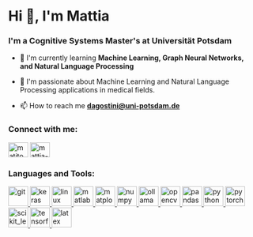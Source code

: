 # Hi 👋, I'm Mattia

### I'm a Cognitive Systems Master's at Universität Potsdam

- 🌱 I'm currently learning **Machine Learning, Graph Neural Networks, and Natural Language Processing**

- 🧠 I'm passionate about Machine Learning and Natural Language Processing applications in medical fields.

- 📫 How to reach me **dagostini@uni-potsdam.de**

<h3 align="left">Connect with me:</h3>
<p align="left">
<a href="https://github.com/matitooo" target="blank"><img align="center" src="https://raw.githubusercontent.com/rahuldkjain/github-profile-readme-generator/master/src/images/icons/Social/github.svg" alt="matitooo" height="30" width="40" /></a>
<a href="https://linkedin.com/in/mattia-d-agostini-62a513199" target="blank"><img align="center" src="https://raw.githubusercontent.com/rahuldkjain/github-profile-readme-generator/master/src/images/icons/Social/linked-in-alt.svg" alt="mattia-d-agostini-62a513199" height="30" width="40" /></a>
</p>
<h3 align="left">Languages and Tools:</h3>
<p align="left"> 
  <a href="https://developer.mozilla.org/en-US/docs/Web/git" target="_blank" rel="noreferrer"> 
    <img src="https://skillicons.dev/icons?i=git" alt="git" width="40" height="40"/> 
  </a> 
  <a href="https://developer.mozilla.org/en-US/docs/Web/keras" target="_blank" rel="noreferrer"> 
    <img src="https://cdn.jsdelivr.net/gh/devicons/devicon/icons/keras/keras-original.svg" alt="keras" width="40" height="40"/> 
  </a> 
  <a href="https://developer.mozilla.org/en-US/docs/Web/linux" target="_blank" rel="noreferrer"> 
    <img src="https://skillicons.dev/icons?i=linux" alt="linux" width="40" height="40"/> 
  </a> 
  <a href="https://developer.mozilla.org/en-US/docs/Web/matlab" target="_blank" rel="noreferrer"> 
    <img src="https://skillicons.dev/icons?i=matlab" alt="matlab" width="40" height="40"/> 
  </a> 
  <a href="https://developer.mozilla.org/en-US/docs/Web/matplotlib" target="_blank" rel="noreferrer"> 
    <img src="https://cdn.jsdelivr.net/gh/devicons/devicon/icons/matplotlib/matplotlib-original.svg" alt="matplotlib" width="40" height="40"/> 
  </a> 
  <a href="https://developer.mozilla.org/en-US/docs/Web/numpy" target="_blank" rel="noreferrer"> 
    <img src="https://cdn.jsdelivr.net/gh/devicons/devicon/icons/numpy/numpy-original.svg" alt="numpy" width="40" height="40"/> 
  </a> 
  <a href="https://developer.mozilla.org/en-US/docs/Web/ollama" target="_blank" rel="noreferrer"> 
    <img src="https://cdn.simpleicons.org/ollama" alt="ollama" width="40" height="40"/> 
  </a> 
  <a href="https://developer.mozilla.org/en-US/docs/Web/opencv" target="_blank" rel="noreferrer"> 
    <img src="https://skillicons.dev/icons?i=opencv" alt="opencv" width="40" height="40"/> 
  </a> 
  <a href="https://developer.mozilla.org/en-US/docs/Web/pandas" target="_blank" rel="noreferrer"> 
    <img src="https://cdn.jsdelivr.net/gh/devicons/devicon/icons/pandas/pandas-original.svg" alt="pandas" width="40" height="40"/> 
  </a> 
  <a href="https://developer.mozilla.org/en-US/docs/Web/python" target="_blank" rel="noreferrer"> 
    <img src="https://skillicons.dev/icons?i=py" alt="python" width="40" height="40"/> 
  </a> 
  <a href="https://developer.mozilla.org/en-US/docs/Web/pytorch" target="_blank" rel="noreferrer"> 
    <img src="https://skillicons.dev/icons?i=pytorch" alt="pytorch" width="40" height="40"/> 
  </a> 
  <a href="https://developer.mozilla.org/en-US/docs/Web/scikit_learn" target="_blank" rel="noreferrer"> 
    <img src="https://skillicons.dev/icons?i=scikitlearn" alt="scikit_learn" width="40" height="40"/> 
  </a> 
  <a href="https://developer.mozilla.org/en-US/docs/Web/tensorflow" target="_blank" rel="noreferrer"> 
    <img src="https://skillicons.dev/icons?i=tensorflow" alt="tensorflow" width="40" height="40"/> 
  </a> 
  <a href="https://www.latex-project.org/" target="_blank" rel="noreferrer"> 
    <img src="https://skillicons.dev/icons?i=latex" alt="latex" width="40" height="40"/> 
  </a>
</p>


